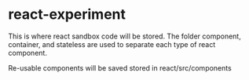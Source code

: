 # react-experiment
This is where react sandbox code will be stored. The folder component, container, and stateless are used to separate
each type of react component. 

Re-usable components will be saved stored in react/src/components